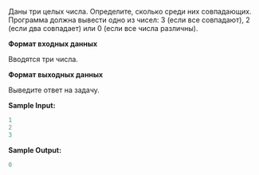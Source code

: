 Даны три целых числа. Определите, сколько среди них совпадающих. Программа должна вывести одно из чисел: 3 (если все совпадают), 2 (если два совпадает) или 0 (если все числа различны).

**Формат входных данных**

Вводятся три числа.

**Формат выходных данных**

Выведите ответ на задачу.

**Sample Input:**

```cpp
1
2
3
```


**Sample Output:**

```cpp
0
```


